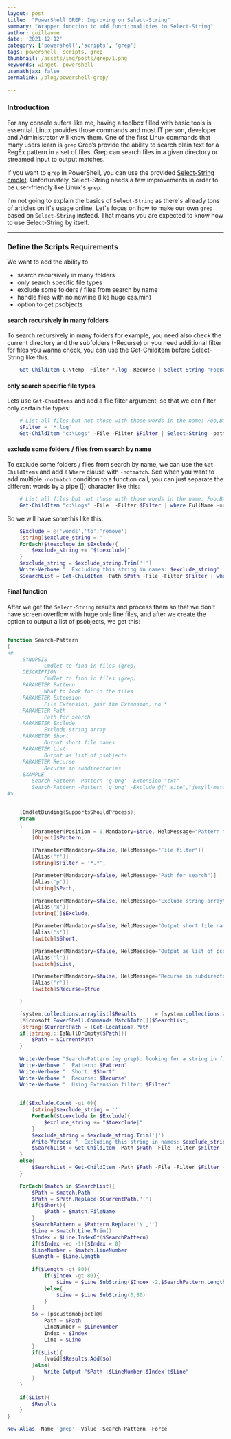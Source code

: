 ```yaml
---
layout: post
title:  "PowerShell GREP: Improving on Select-String"
summary: "Wrapper function to add functionalities to Select-String"
author: guillaume
date: '2021-12-12'
category: ['powershell','scripts', 'grep']
tags: powershell, scripts, grep
thumbnail: /assets/img/posts/grep/1.png
keywords: winget, powershell
usemathjax: false
permalink: /blog/powershell-grep/

---
```


### Introduction </h3>

For any console sufers like me, having a toolbox filled with basic tools is essential. Linux provides those commands and most IT person, developer and Administrator will know them.
One of the first Linux commands that many users learn is ```grep``` Grep’s provide the ability to search plain text for a RegEx pattern in a set of files. Grep can search files in a given directory or streamed input to output matches.

If you want to ```grep``` in PowerShell, you can use the provided [Select-String cmdlet](https://learn.microsoft.com/en-us/powershell/module/microsoft.powershell.utility/select-string?view=powershell-7.2).
Unfortunately, Select-String needs a few improvements in order to be user-friendly like Linux's ```grep```.

I'm not going to explain the basics of ```Select-String``` as there's already tons of articles on it's usage online. Let's focus on how to make our own ```grep``` based on ```Select-String``` instead. That means you are expected
to know how to use Select-String by itself.

---------------------------------------------------------------------------------------------------------

### Define the Scripts Requirements 

We want to add the ability to 



- search recursively in many folders 
- only search specific file types 
- exclude some folders / files from search by name 
- handle files with no newline (like huge css.min) 
- option to get psobjects 




#### search recursively in many folders 

To search recursively in many folders for example, you need also check the current directory and the subfolders (-Recurse) or you need additional filter for files you wanna check, you can use the Get-Childitem before Select-String like this.

```powershell
	Get-ChildItem C:\temp -Filter *.log -Recurse | Select-String "FooBar"
```
#### only search specific file types 

Lets use ```Get-ChidItems``` and add a file filter argument, so that we can filter only certain file types:

```powershell
    # List all files but not those with those words in the name: Foo,Bar,Please,Not,This
    $Filter = '*.log'
    Get-ChildItem "c:\Logs" -File -Filter $Filter | Select-String -pattern $Pattern
```


#### exclude some folders / files from search by name 

To exclude some folders / files from search by name, we can use the ```Get-ChildItems``` and add a ```Where``` clause with ```-notmatch```. See when you want to add multiple ```-notmatch``` condition to a function call, you 
can just separate the different words by a pipe (|) character like this:

```powershell
	# List all files but not those with those words in the name: Foo,Bar,Please,Not,This
	Get-ChildItem "c:\Logs" -File  -Filter $Filter | where FullName -notmatch "Foo|Bar|Please|Not|This" 
```

So we will have somethis like this:

```powershell
    $Exclude = @('words','to','remove')
    [string]$exclude_string = ''
    ForEach($toexclude in $Exclude){
        $exclude_string += "$toexclude|"
    }
    $exclude_string = $exclude_string.Trim('|')
    Write-Verbose "  Excluding this string in names: $exclude_string"
    $SearchList = Get-ChildItem -Path $Path -File -Filter $Filter | where FullName -notmatch "$exclude_string" | Select-String -pattern $Pattern
```


#### Final function 

After we get the ```Select-String``` results and process them so that we don't have screen overflow with huge onle line files, and after we create the option to output a list of psobjects, we get this:


```powershell

function Search-Pattern
{
<#
    .SYNOPSIS
            Cmdlet to find in files (grep)
    .DESCRIPTION
            Cmdlet to find in files (grep)
    .PARAMETER Pattern
            What to look for in the files
    .PARAMETER Extension
            File Extension, just the Extension, no *
    .PARAMETER Path
            Path for search
    .PARAMETER Exclude
            Exclude string array
    .PARAMETER Short
            Output short file names
    .PARAMETER List
            Output as list of psobjects
    .PARAMETER Recurse
            Recurse in subdirectories
    .EXAMPLE
        Search-Pattern -Pattern 'g.png' -Extension "txt"
        Search-Pattern -Pattern 'g.png' -Exclude @("_site","jekyll-metadata","bower_components","jekyll-cache")
#>


    [CmdletBinding(SupportsShouldProcess)]
    Param
    (
        [Parameter(Position = 0,Mandatory=$true, HelpMessage="Pattern to search for")]
        [Object]$Pattern,

        [Parameter(Mandatory=$false, HelpMessage="File filter")]
        [Alias('f')]
        [string]$Filter = '*.*',

        [Parameter(Mandatory=$false, HelpMessage="Path for search")]
        [Alias('p')]
        [string]$Path,

        [Parameter(Mandatory=$false, HelpMessage="Exclude string array")]
        [Alias('x')]
        [string[]]$Exclude,

        [Parameter(Mandatory=$false, HelpMessage="Output short file names")]
        [Alias('s')]
        [switch]$Short,

        [Parameter(Mandatory=$false, HelpMessage="Output as list of psobjects")]
        [Alias('l')]
        [switch]$List,

        [Parameter(Mandatory=$false, HelpMessage="Recurse in subdirectories")]
        [Alias('r')]
        [switch]$Recurse=$true

    )   

    [system.collections.arraylist]$Results      = [system.collections.arraylist]::new()
    [Microsoft.PowerShell.Commands.MatchInfo[]]$SearchList;
    [string]$CurrentPath = (Get-Location).Path 
    if([string]::IsNullOrEmpty($Path)){
        $Path = $CurrentPath
    }
    
    Write-Verbose "Search-Pattern (my grep): looking for a string in files. Path: $Path"
    Write-Verbose "  Pattern: $Pattern"
    Write-Verbose "  Short: $Short" 
    Write-Verbose "  Recurse: $Recurse" 
    Write-Verbose "  Using Extension filter: $Filter"

    
    if($Exclude.Count -gt 0){
        [string]$exclude_string = ''
        ForEach($toexclude in $Exclude){
            $exclude_string += "$toexclude|"
        }
        $exclude_string = $exclude_string.Trim('|')
        Write-Verbose "  Excluding this string in names: $exclude_string"
        $SearchList = Get-ChildItem -Path $Path -File -Filter $Filter -Recurse:$Recurse | where FullName -notmatch "$exclude_string" | Select-String -pattern $Pattern
    }
    else{
        $SearchList = Get-ChildItem -Path $Path -File -Filter $Filter -Recurse:$Recurse | Select-String -pattern $Pattern 
    }

    ForEach($match in $SearchList){
        $Path = $match.Path
        $Path = $Path.Replace($CurrentPath,'.')
        if($Short){
            $Path = $match.FileName
        }
        $SearchPattern = $Pattern.Replace('\','')
        $Line = $match.Line.Trim()
        $Index = $Line.IndexOf($SearchPattern)
        if($Index -eq -1){$Index = 0}
        $LineNumber = $match.LineNumber
        $Length = $Line.Length
        
        if($Length -gt 80){
            if($Index -gt 80){
                $Line = $Line.SubString($Index -2,$SearchPattern.Length + 15)
            }else{
                $Line = $Line.SubString(0,80)
            }
        }
        $o = [pscustomobject]@{
            Path = $Path
            LineNumber = $LineNumber
            Index = $Index
            Line = $Line
        }
        if($List){
            [void]$Results.Add($o)
        }else{
            Write-Output "$Path`:$LineNumber,$Index`t$Line"
        }
    }
  
    if($List){
        $Results
    }
}

New-Alias -Name 'grep' -Value -Search-Pattern -Force
```

